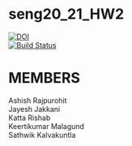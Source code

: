 # seng20_21_HW2<br />
[![DOI](https://zenodo.org/badge/289585062.svg)](https://zenodo.org/badge/latestdoi/289585062)<br />
[![Build Status](https://travis-ci.org/jayeshjakkani/seng20_21_HW2.svg?branch=master)](https://travis-ci.org/jayeshjakkani/seng20_21_HW2)<br />

# MEMBERS<br />
Ashish Rajpurohit<br />
Jayesh Jakkani<br />
Katta Rishab<br />
Keertikumar Malagund<br />
Sathwik Kalvakuntla<br />
